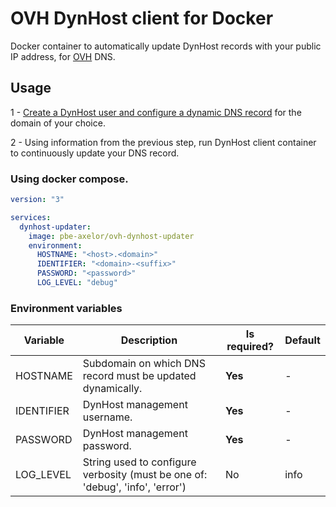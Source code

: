 # OVH DynHost client for Docker

Docker container to automatically update DynHost records with your public IP address, for [OVH](https://www.ovh.com/world/domains/dns_management_service.xml) DNS.

## Usage

1 - [Create a DynHost user and configure a dynamic DNS record](https://help.ovhcloud.com/csm/en-ie-dns-dynhost?id=kb_article_view&sysparm_article=KB0051641) for the domain of your choice.

2 - Using information from the previous step, run DynHost client container to continuously update your DNS record.

### Using docker compose.

```yaml
version: "3"

services:
  dynhost-updater:
    image: pbe-axelor/ovh-dynhost-updater
    environment:
      HOSTNAME: "<host>.<domain>"
      IDENTIFIER: "<domain>-<suffix>"
      PASSWORD: "<password>"
      LOG_LEVEL: "debug"
```

### Environment variables

|Variable|Description|Is required?|Default|
|-|-|-|-|
|HOSTNAME|Subdomain on which DNS record must be updated dynamically.|**Yes**|-|
|IDENTIFIER|DynHost management username.|**Yes**|-|
|PASSWORD|DynHost management password.|**Yes**|-|
|LOG_LEVEL|String used to configure verbosity (must be one of: 'debug', 'info', 'error')|No|info|
